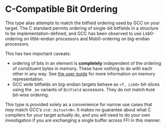 # C-Compatible Bit Ordering

This type alias attempts to match the bitfield ordering used by GCC on your
target. The C standard permits ordering of single-bit bitfields in a structure
to be implementation-defined, and GCC has been observed to use Lsb0-ordering on
little-endian processors and Msb0-ordering on big-endian processors.

This has two important caveats:

- ordering of bits in an element is **completely** independent of the ordering
  of constituent bytes in memory. These have nothing to do with each other in
  any way. See [the user guide][0] for more information on memory
  representation.
- GCC wide bitfields on big-endian targets behave as `<T, Lsb0>` bit-slices
  using the `_be` variants of `BitField` accessors. They do not match `Msb0`
  bit-wise ordering.

This type is provided solely as a convenience for narrow use cases that *may*
match GCC’s `std::bitset<N>`. It makes no guarantee about what C compilers for
your target actually do, and you will need to do your own investigation if you
are exchanging a single buffer across FFI in this manner.

[0]: https://bitvecto-rs.github.io/bitvec/bit-ordering
